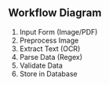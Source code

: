 ## Workflow Diagram
1. Input Form (Image/PDF)
2. Preprocess Image
3. Extract Text (OCR)
4. Parse Data (Regex)
5. Validate Data
6. Store in Database
